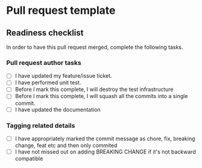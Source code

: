 # Pull request template
## Readiness checklist
<!-- prettier-ignore-end -->

In order to have this pull request merged, complete the following tasks.

### Pull request author tasks

- [ ] I have updated my feature/issue ticket.
- [ ] I have performed unit test.
- [ ] Before I mark this complete, I will destroy the test infrastructure
- [ ] Before I mark this complete, I will squash all the commits into a single commit.
- [ ] I have updated the documentation

### Tagging related details

- [ ] I have appropriately marked the commit message as chore, fix, breaking change, feat etc and then only commited
- [ ] I have not missed out on adding BREAKING CHANGE if it's not backward compatible